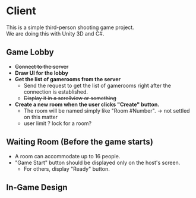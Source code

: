 # Client
This is a simple third-person shooting game project.  
We are doing this with Unity 3D and C#.  

## Game Lobby
- ~~Connect to the server~~
- **Draw UI for the lobby**
- **Get the list of gamerooms from the server**
    - Send the request to get the list of gamerooms right after the connection is established.
    - ~~Display it in a scrollview or something~~
- **Create a new room when the user clicks "Create" button.**
    - The room will be named simply like "Room #Number". -> not settled on this matter
    - user limit ? lock for a room?

## Waiting Room (Before the game starts)
- A room can accommodate up to 16 people.
- "Game Start" button should be displayed only on the host's screen.
    - For others, display "Ready" button.

## In-Game Design
